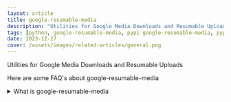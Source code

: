 ```yaml
---
layout: article
title: google-resumable-media
description: "Utilities for Google Media Downloads and Resumable Uploads"
tags: [python, google-resumable-media, pypi google-resumable-media, pypi, references]
date: 2023-12-27
cover: /assets/images/related-articles/general.png
---
```


Utilities for Google Media Downloads and Resumable Uploads

Here are some FAQ's about google-resumable-media
<details>
<summary>What is google-resumable-media</summary>
Utilities for Google Media Downloads and Resumable Uploads
</details>
